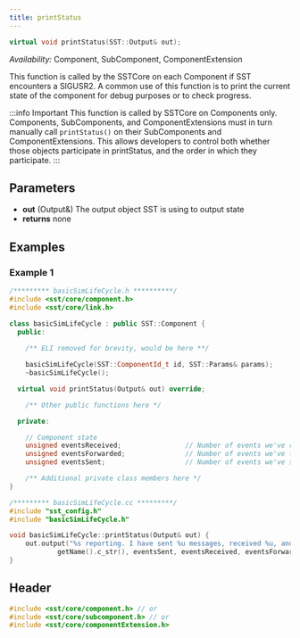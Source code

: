 ```yaml
---
title: printStatus
---
```

<!---
SAND202X-XXXX X
Source: location of source document if any
--->

```cpp
virtual void printStatus(SST::Output& out);
```
*Availability:* Component, SubComponent, ComponentExtension

This function is called by the SSTCore on each Component if SST encounters a SIGUSR2. A common use of this function is to print the current state of the component for debug purposes or to check progress.

:::info Important
This function is called by SSTCore on Components only. Components, SubComponents, and ComponentExtensions must in turn manually call `printStatus()` on their SubComponents and ComponentExtensions. This allows developers to control both whether those objects participate in printStatus, and the order in which they participate. 
:::

## Parameters
* **out** (Output&) The output object SST is using to output state
* **returns** none


## Examples

<!--- SOURCE_CODE: sst-elements/src/sst/elements/simpleElementExample/basicSimLifeCycle.h --->
<!--- SOURCE_CODE: sst-elements/src/sst/elements/simpleElementExample/basicSimLifeCycle.cc --->
### Example 1
```cpp
/********* basicSimLifeCycle.h **********/
#include <sst/core/component.h>
#include <sst/core/link.h>

class basicSimLifeCycle : public SST::Component {
  public:
	
	/** ELI removed for brevity, would be here **/

	basicSimLifeCycle(SST::ComponentId_t id, SST::Params& params);
	~basicSimLifeCycle();

  virtual void printStatus(Output& out) override;

	/** Other public functions here */

  private:

    // Component state
    unsigned eventsReceived;                // Number of events we've received
    unsigned eventsForwarded;               // Number of events we've forwarded
    unsigned eventsSent;                    // Number of events we've sent (initiated)

    /** Additional private class members here */
}

/********* basicSimLifeCycle.cc *********/
#include "sst_config.h"
#include "basicSimLifeCycle.h"

void basicSimLifeCycle::printStatus(Output& out) {
    out.output("%s reporting. I have sent %u messages, received %u, and forwarded %u.\n", 
            getName().c_str(), eventsSent, eventsReceived, eventsForwarded);
}
```

## Header
```cpp
#include <sst/core/component.h> // or
#include <sst/core/subcomponent.h> // or
#include <sst/core/componentExtension.h>
```